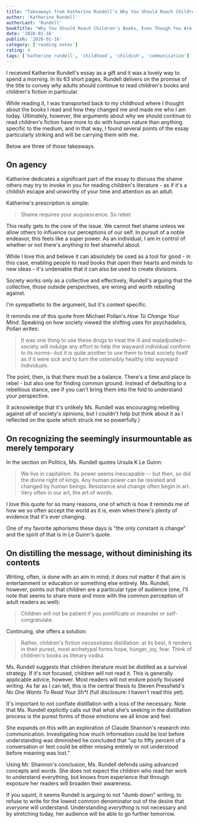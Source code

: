 ```yaml
---
title: "Takeaways from Katherine Rundell's Why You Should Reach Children's Books, Even Though You Are So Old and Wise"
author: 'Katherine Rundell'
authorLast: 'Rundell'
bookTitle: "Why You Should Reach Children's Books, Even Though You Are So Old and Wise"
date: '2020-01-16'
publish: '2020-01-16'
category: ['reading notes']
rating: 4
tags: ['katherine rundell', 'childhood', 'childish', 'communication']
---
```


I received Katherine Rundell's essay as a gift and it was a lovely way to spend a morning. In its 63 short pages, Rundell delivers on the promise of the title to convey _why_ adults should continue to read children's books and children's fiction in particular.

While reading it, I was transported back to my childhood where I thought about the books I read and how they changed me and made me who I am today. Ultimately, however, the arguments about why we should continue to read children's fiction have more to do with human nature than anything specific to the medium, and in that way, I found several points of the essay particularly striking and will be carrying them with me.

Below are three of those takeaways.

## On agency

Katherine dedicates a significant part of the essay to discuss the shame others may try to invoke in you for reading children's literature - as if it's a childish escape and unworthy of your time and attention as an adult.

Katherine's prescription is simple:

> Shame requires your acquiescence. So rebel.

This really gets to the core of the issue. We cannot feel shame unless we allow others to influence our perceptions of our self. In pursuit of a noble endeavor, this feels like a super power. As an individual, I am in control of whether or not there's anything to feel shameful about.

While I love this and believe it can absolutely be used as a tool for good - in this case, enabling people to read books that open their hearts and minds to new ideas - it's undeniable that it can also be used to create divisions.

Society works only as a collective and effectively, Rundell's arguing that the collective, those outside perspectives, are wrong and worth rebelling against.

I'm sympathetic to the argument, but it's context specific.

It reminds me of this quote from Michael Pollan's _How To Change Your Mind_. Speaking on how society viewed the shifting uses for psychadelics, Pollan writes:

> It was one thing to use these drugs to treat the ill and maladjusted--society will indulge any effort to help the wayward individual conform to its norms--but it is quite another to use them to treat society itself as if it were sick and to turn the ostensibly healthy into wayward individuals.

The point, then, is that there must be a balance. There's a time and place to rebel - but also one for finding common ground. Instead of defaulting to a rebellious stance, see if you can't bring them into the fold to understand your perspective.

(I acknowledge that it's unlikely Ms. Rundell was encouraging rebelling against _all_ of society's opinions, but I couldn't help but think about it as I reflected on the quote which struck me so powerfully.)

## On recognizing the seemingly insurmountable as merely temporary

In the section on Politics, Ms. Rundell quotes Ursula K Le Guinn:

> We live in capitalism. Its power seems inescapable -- but then, so did the divine right of kings. Any human power can be resisted and changed by human beings. Resistance and change often begin in art. Very often in our art, the art of words.

I love this quote for so many reasons, one of which is how it reminds me of how we so often accept the world as it is, even when there's plenty of evidence that it's ever changing.

One of my favorite aphorisms these days is "the only constant is change" and the spirit of that is in Le Guinn's quote.

## On distilling the message, without diminishing its contents

Writing, often, is done with an aim in mind; it does not matter if that aim is entertainment or education or something else entirely. Ms. Rundell, however, points out that children are a particular type of audience (one, I'll note that seems to share more and more with the common perception of adult readers as well):

> Children will not be patient if you pontificate or meander or self-congratulate.

Continuing, she offers a solution:

> Rather, children's fiction necessitates distillation: at its best, it renders in their purest, most archetypal forms hope, hunger, joy, fear. Think of children's books as literary vodka.

Ms. Rundell suggests that children literature _must_ be distilled as a survival strategy. If it's not focused, children will not read it. This is generally applicable advice, however. Most readers will not endure poorly focused writing. As far as I can tell, this is the central thesis to Steven Pressfield's _No One Wants To Read Your Sh\*t_ (full disclosure: I haven't read this yet).

It's important to not conflate distillation with a loss of the necessary. Note that Ms. Rundell explicitly calls out that what she's seeking in the distillation process is the purest forms of those emotions we all know and feel.

She expands on this with an exploration of Claude Shannon's research into communication. Investigating how much information could be lost before understanding was diminished he concluded that "up to fifty percent of a conversation or text could be either missing entirely or not understood before meaning was lost."

Using Mr. Shannon's conclusion, Ms. Rundell defends using advanced concepts and words. She does not expect the children who read her work to understand everything, but knows from experience that through exposure her readers will broaden their awareness.

If you squint, it seems Rundell is arguing to not "dumb down" writing, to refuse to write for the lowest common denominator out of the desire that _everyone_ will understand. Understanding _everything_ is not necessary and by stretching today, her audience will be able to go further tomorrow.
